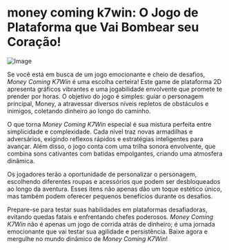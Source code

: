 # money coming k7win: O Jogo de Plataforma que Vai Bombear seu Coração!

![Image](https://github.com/user-attachments/assets/b9de9dee-b60e-46a0-9e49-3c6ca594ed6f)

Se você está em busca de um jogo emocionante e cheio de desafios, *Money Coming K7Win* é uma escolha certeira! Este game de plataforma 2D apresenta gráficos vibrantes e uma jogabilidade envolvente que promete te prender por horas. O objetivo do jogo é simples: guiar o personagem principal, Money, a atravessar diversos níveis repletos de obstáculos e inimigos, coletando dinheiro ao longo do caminho.

O que torna *Money Coming K7Win* especial é sua mistura perfeita entre simplicidade e complexidade. Cada nível traz novas armadilhas e adversários, exigindo reflexos rápidos e estratégias inteligentes para avançar. Além disso, o jogo conta com uma trilha sonora envolvente, que combina sons cativantes com batidas empolgantes, criando uma atmosfera dinâmica.

Os jogadores terão a oportunidade de personalizar o personagem, escolhendo diferentes roupas e acessórios que podem ser desbloqueados ao longo da aventura. Esses itens não apenas dão um toque estético único, mas também podem oferecer pequenos benefícios durante os desafios.

Prepare-se para testar suas habilidades em plataformas desafiadoras, evitando quedas fatais e enfrentando chefes poderosos. *Money Coming K7Win* não é apenas um jogo de corrida atrás de dinheiro; é uma jornada emocionante que vai testar sua agilidade e persistência. Baixe agora e mergulhe no mundo dinâmico de *Money Coming K7Win*!